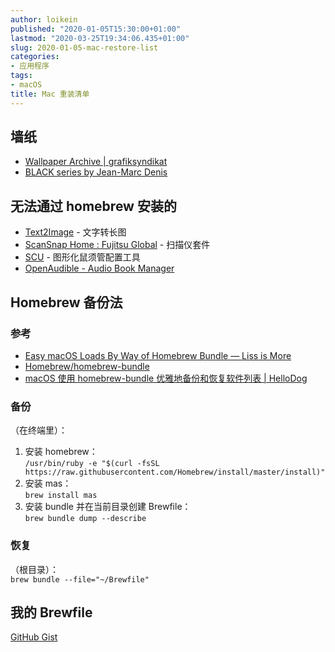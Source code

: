 ```yaml
---
author: loikein
published: "2020-01-05T15:30:00+01:00"
lastmod: "2020-03-25T19:34:06.435+01:00"
slug: 2020-01-05-mac-restore-list
categories:
- 应用程序
tags:
- macOS
title: Mac 重装清单
---
```


## 墙纸

-   [Wallpaper Archive |
    grafiksyndikat](https://grafiksyndikat.com/wallpaper/)
-   [BLACK series by Jean-Marc Denis](http://jmd.im/black)



## 无法通过 homebrew 安装的

-   [Text2Image](https://www.yige.app/page/doc/download.md) - 文字转长图
-   [ScanSnap Home : Fujitsu
    Global](https://www.fujitsu.com/global/products/computing/peripheral/scanners/scansnap/software/sshome/index.html) -
    扫描仪套件
-   [SCU](https://github.com/neolee/SCU) - 图形化鼠须管配置工具
-   [OpenAudible - Audio Book Manager](https://openaudible.org/)



## Homebrew 备份法

### 参考

-   [Easy macOS Loads By Way of Homebrew Bundle — Liss is
    More](https://www.caseyliss.com/2019/10/8/brew-bundle)
-   [Homebrew/homebrew-bundle](https://github.com/Homebrew/homebrew-bundle)
-   [macOS 使用 homebrew-bundle 优雅地备份和恢复软件列表 |
    HelloDog](https://wsgzao.github.io/post/homebrew-bundle/)

### 备份

（在终端里）：  

1.  安装 homebrew：  
    `/usr/bin/ruby -e "$(curl -fsSL https://raw.githubusercontent.com/Homebrew/install/master/install)"`
2.  安装 mas：  
    `brew install mas`
3.  安装 bundle 并在当前目录创建 Brewfile：  
    `brew bundle dump --describe`

### 恢复

（根目录）：  
`brew bundle --file="~/Brewfile"`  
  

## 我的 Brewfile

[GitHub Gist](https://gist.github.com/loikein/57bbda0722a5b2aee5d5f2f616fc6194)
